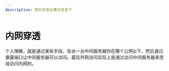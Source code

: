 ```yaml
---
description: 暂时先放在概念目录下
---
```


# 内网穿透

个人理解，就是通过某些手段，告诉一台中间服务器你在哪个公网ip下，然后通过暴露端口让中间服务器可以访问。最后外网访问实际上是通过访问中间服务器来完成访问内网的。
